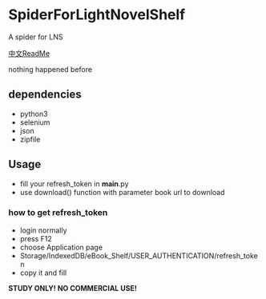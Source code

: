 # SpiderForLightNovelShelf

A spider for LNS 

[中文ReadMe](https://github.com/anshangPro/SpiderForLightNovelShift/blob/main/README_cn.md)

nothing happened before

## dependencies
- python3
- selenium
- json
- zipfile

## Usage
- fill your refresh_token in __main__.py
- use download() function with parameter book url to download
### how to get refresh_token
- login normally
- press F12
- choose Application page
- Storage/IndexedDB/eBook_Shelf/USER_AUTHENTICATION/refresh_token
- copy it and fill


**STUDY ONLY! NO COMMERCIAL USE!**
